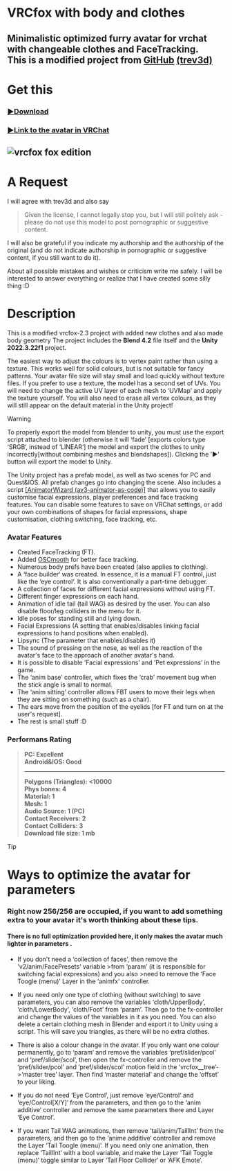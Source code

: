 # **VRCfox** **with body and clothes**
## Minimalistic optimized furry avatar for vrchat with changeable clothes and FaceTracking.<br>This is a **modified project** from [**GitHub**](https://github.com/trev3d/vrcfox) **[(trev3d)](https://github.com/trev3d)**
# Get this
### [:arrow_forward:Download](https://github.com/strakacher21/vrcfox-2.3_body_and_cloth_edition/archive/refs/heads/main.zip)

### [:arrow_forward:Link to the avatar in VRChat](https://vrchat.com/home/avatar/avtr_433942b4-d25f-4add-ad34-75c0d20e4ae1)

![vrcfox fox edition](https://github.com/user-attachments/assets/8d1e70bf-68d4-401d-a4b9-c471893ad1f3)
---
# А Request
I will agree with trev3d and also say 
>Given the license, I cannot legally stop you, but I will still politely ask - please do not use this model to post pornographic or suggestive content.

I will also be grateful if you indicate my authorship and the authorship of the original (and do not indicate authorship in pornographic or suggestive content, if you still want to do it).

About all possible mistakes and wishes or criticism write me safely. I will be interested to answer everything or realize that I have created some silly thing :D
# Description
This is a modified vrcfox-2.3 project with added new clothes and also made body geometry
The project includes the **Blend 4.2** file itself and the **Unity 2022.3.22f1** project.

The easiest way to adjust the colours is to vertex paint rather than using a texture. This works well for solid colours, but is not suitable for fancy patterns. Your avatar file size will stay small and load quickly without texture files. If you prefer to use a texture, the model has a second set of UVs. You will need to change the active UV layer of each mesh to ‘UVMap’ and apply the texture yourself. You will also need to erase all vertex colours, as they will still appear on the default material in the Unity project! 
> [!WARNING]
To properly export the model from blender to unity, you must use the export script attached to blender (otherwise it will ‘fade’ [exports colors type ‘SRGB‘, instead of ‘LINEAR‘] the model and export the clothes to unity incorrectly[without combining meshes and blendshapes]). Clicking the '▶' button will export the model to Unity.

The Unity project has a prefab model, as well as two scenes for PC and Quest&IOS. All prefab changes go into changing the scene. Аlso includes a script [[AnimatorWizard (av3-animator-as-code)]](https://github.com/hai-vr/av3-animator-as-code) that allows you to easily customise facial expressions, player preferences and face tracking features. You can disable some features to save on VRChat settings, or add your own combinations of shapes for facial expressions, shape customisation, clothing switching, face tracking, etc.
### Avatar Features
- Created FaceTracking (FT).
- Added [OSCmooth](https://github.com/regzo2/OSCmooth) for better face tracking.
- Numerous body prefs have been created (also applies to clothing).
- A ‘face builder‘ was created. In essence, it is a manual FT control, just like the ‘eye control‘. It is also conventionally a part-time debugger.
- A collection of faces for different facial expressions without using FT.
- Different finger expressions on each hand.
- Animation of idle tail (tail WAG) as desired by the user. You can also disable  floor/leg colliders in the menu for it.
- Idle poses for standing still and lying down.
- Facial Expressions (A setting that enables/disables linking facial expressions to hand positions when enabled).
- Lipsync (The parameter that enables/disables it)
- The sound of pressing on the nose, as well as the reaction of the avatar's face to the approach of another avatar's hand.
- It is possible to disable ’Facial expressions’ and ’Pet expressions’ in the game.
- The ‘anim base’ controller, which fixes the ‘crab’ movement bug when the stick angle is small to normal.
- The ‘anim sitting‘  controller allows FBT users to move their legs when they are sitting on something (such as a chair).
- The ears move from the position of the eyelids [for FT and turn on at the user's request].
- The rest is small stuff :D
### Performans Rating
>**PC: Excellent**<br>
>**Android&IOS: Good**<br>
>___
>**Polygons (Triangles): <10000**<br>
>**Phys bones: 4**<br>
>**Material: 1**<br>
>**Mesh: 1**<br>
>**Audio Source: 1 (PC)**<br>
>**Contact Receivers: 2**<br>
>**Contact Colliders: 3**<br>
>**Download file size: 1 mb** 

>[!TIP]
># Ways to optimize the avatar for parameters
>### Right now 256/256 are occupied, if you want to add something extra to your avatar it's worth thinking about these tips.
>#### There is no full optimization provided here, it only makes the avatar much lighter in parameters .
>- If you don't need a ‘collection of faces’, then remove the ’v2/anim/FacePresets’ variable >from ‘param’ (it is responsible for switching facial expressions) and you also >need to remove the ‘Face Toogle (menu)’ Layer in the ‘animfx‘ controller.
>
>- If you need only one type of clothing (without switching) to save parameters, you can also remove the variables ‘cloth/UpperBody’, ‘cloth/LowerBody’, ‘cloth/Foot’ from ‘param’. Then go to the fx-controller and change the values of the variables in it as you need. You can also delete a certain clothing mesh in Blender and export it to Unity using a script. This will save you triangles, as there will be no extra clothes.
>
>- There is also a colour change in the avatar. If you only want one colour permanently, go to ‘param’ and remove the variables ‘pref/slider/pcol’ and ‘pref/slider/scol’, then open the fx-controller and remove the ‘pref/slider/pcol’ and ‘pref/slider/scol’ motion field in the ‘vrcfox__tree’->‘master tree’ layer. Then find ‘master material’ and change the ‘offset’ to your liking.
>
>- If you do not need ‘Eye Control‘, just remove ‘eye/Control‘ and ‘eye/Control[X/Y]‘ from the parameters, and then go to the ‘anim additive‘ controller and remove the same parameters there and Layer ‘Eye Control‘.
>- If you want Tail WAG animations, then remove ’tail/anim/TaillInt’ from the parameters, and then go to the ‘anime additive‘ controller and remove the Layer ‘Tail Toogle (menu)‘. If you need only one animation, then replace ‘TaillInt‘ with a bool variable, and make the Layer ‘Tail Toggle (menu)‘ toggle similar to Layer ‘Tail Floor Collider‘ or ‘AFK Emote‘.